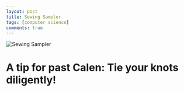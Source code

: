 ```yaml
---
layout: post
title: Sewing Sampler
tags: [computer science]
comments: true
---
```

![Sewing Sampler](IMG_3711.JPG)

# A tip for past Calen: Tie your knots diligently!

